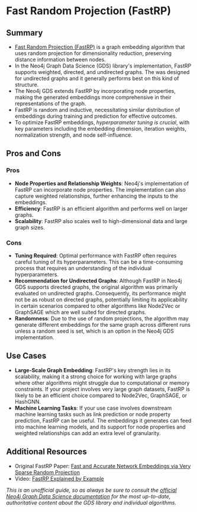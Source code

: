 # Fast Random Projection (FastRP)

## Summary
- [Fast Random Projection (FastRP)](https://neo4j.com/docs/graph-data-science/current/machine-learning/node-embeddings/fastrp/) is a graph embedding algorithm that uses random projection for dimensionality reduction, preserving distance information between nodes. 
- In the Neo4j Graph Data Science (GDS) library's implementation, FastRP supports weighted, directed, and undirected graphs. The was designed for undirected graphs and it generally performs best on this kind of structure.
- The Neo4j GDS extends FastRP by incorporating node properties, making the generated embeddings more comprehensive in their representations of the graph. 
- FastRP is random and inductive, necessitating similar distribution of embeddings during training and prediction for effective outcomes. 
- To optimize FastRP embeddings, *hyperparameter tuning is crucial*, with key parameters including the embedding dimension, iteration weights, normalization strength, and node self-influence.

## Pros and Cons
### Pros
* **Node Properties and Relationship Weights**: Neo4j's implementation of FastRP can incorporate node properties. The implementation can also capture weighted relationships, further enhancing the inputs to the embeddings. 
* **Efficiency**: FastRP is an efficient algorithm and performs well on larger graphs.
* **Scalability**: FastRP also scales well to high-dimensional data and large graph sizes.

### Cons
* **Tuning Required**: Optimal performance with FastRP often requires careful tuning of its hyperparameters. This can be a time-consuming process that requires an understanding of the individual hyperparameters.
* **Recommendation for Undirected Graphs**: Although FastRP in Neo4j GDS supports directed graphs, the original algorithm was primarily evaluated on undirected graphs. Consequently, its performance might not be as robust on directed graphs, potentially limiting its applicability in certain scenarios compared to other algorithms like Node2Vec or GraphSAGE which are well suited for directed graphs.
* **Randomness**: Due to the use of random projections, the algorithm may generate different embeddings for the same graph across different runs unless a random seed is set, which is an option in the Neo4j GDS implementation. 

## Use Cases
- **Large-Scale Graph Embedding**: FastRP's key strength lies in its scalability, making it a strong choice for working with large graphs where other algorithms might struggle due to computational or memory constraints. If your project involves very large graph datasets, FastRP is likely to be an efficient choice compared to Node2Vec, GraphSAGE, or HashGNN.
- **Machine Learning Tasks**: If your use case involves downstream machine learning tasks such as link prediction or node property prediction, FastRP can be useful. The embeddings it generates can feed into machine learning models, and its support for node properties and weighted relationships can add an extra level of granularity. 

## Additional Resources
* Original FastRP Paper: [Fast and Accurate Network Embeddings via Very Sparse Random Projection](https://arxiv.org/pdf/1908.11512.pdf)
* Video: [FastRP Explained by Example](https://youtu.be/uYvniQlSvyQ)

*This is an unofficial guide, so as always be sure to consult the [official Neo4j Graph Data Science documentation](https://neo4j.com/docs/graph-data-science/current/) for the most up-to-date, authoritative content about the GDS library and individual algorithms.*
